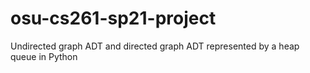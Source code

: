 # osu-cs261-sp21-project
Undirected graph ADT and directed graph ADT represented by a heap queue in Python
